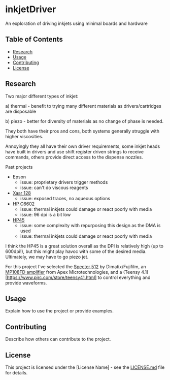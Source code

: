 # inkjetDriver

An exploration of driving inkjets using minimal boards and hardware

## Table of Contents

- [Research](#research)
- [Usage](#usage)
- [Contributing](#contributing)
- [License](#license)

## Research

Two major different types of inkjet:

a) thermal - benefit to trying many different materials as drivers/cartridges are disposable

b) piezo - better for diversity of materials as no change of phase is needed.

They both have their pros and cons, both systems generally struggle with higher viscosities.

Annoyingly they all have their own driver requirements, some inkjet heads have built in drivers and use shift register driven strings to receive commands, others provide direct access to the dispense nozzles.

Past projects
- Epson
    - issue: proprietary drivers trigger methods
    - issue: can't do viscous reagents
- [Xaar 128](https://github.com/gkyle/xaar128?tab=readme-ov-file)
    - issue: exposed traces, no aqueous options
- [HP C6602](https://github.com/NicholasCLewis/InkShield)
    - issue: thermal inkjets could damage or react poorly with media
    - issue: 96 dpi is a bit low
- [HP45](https://ytec3d.com/hp45-controller-v4/)
    - issue: some complexity with repurposing this design as the DMA is used
    - issue: thermal inkjets could damage or react poorly with media

I think the HP45 is a great solution overall as the DPI is relatively high (up to 600dpi!), but this might play havoc with some of the desired media. Ultimately, we may have to go piezo jet.

For this project I've selected the [Specter 512](https://asset.fujifilm.com/www/nl/files/2020-06/ef42a0951e1e88574ddcf7afa8dcb755/PDS00070.pdf) by Dimatix/Fujifilm, an [MP108FD amplifier](https://www.apexanalog.com/resources/products/mp108u.pdf) from Apex Microtechnologies, and a (Teensy 4.1)[https://www.pjrc.com/store/teensy41.html] to control everything and provide waveforms.

## Usage

Explain how to use the project or provide examples.

## Contributing

Describe how others can contribute to the project.

## License

This project is licensed under the [License Name] - see the [LICENSE.md](LICENSE.md) file for details.